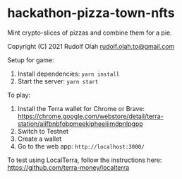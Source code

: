 # hackathon-pizza-town-nfts

Mint crypto-slices of pizzas and combine them for a pie.

Copyright (C) 2021 Rudolf Olah <rudolf.olah.to@gmail.com>

Setup for game:
1. Install dependencies: `yarn install`
2. Start the server: `yarn start`

To play:
1. Install the Terra wallet for Chrome or Brave: https://chrome.google.com/webstore/detail/terra-station/aiifbnbfobpmeekipheeijimdpnlpgpp
2. Switch to Testnet
3. Create a wallet
4. Go to the web app: `http://localhost:3000/`

To test using LocalTerra, follow the instructions here: https://github.com/terra-money/localterra
